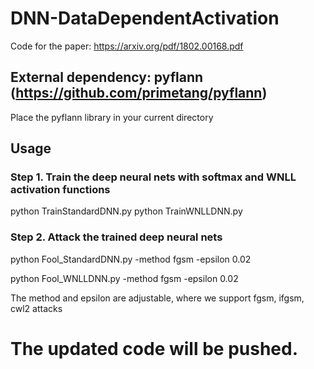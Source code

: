 # DNN-DataDependentActivation
Code for the paper: https://arxiv.org/pdf/1802.00168.pdf

## External dependency: pyflann (https://github.com/primetang/pyflann)
Place the pyflann library in your current directory

## Usage
### Step 1. Train the deep neural nets with softmax and WNLL activation functions
python TrainStandardDNN.py
python TrainWNLLDNN.py

### Step 2. Attack the trained deep neural nets
python Fool_StandardDNN.py -method fgsm -epsilon 0.02

python Fool_WNLLDNN.py -method fgsm -epsilon 0.02

The method and epsilon are adjustable, where we support fgsm, ifgsm, cwl2 attacks


# The updated code will be pushed.
